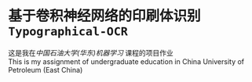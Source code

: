 # 基于卷积神经网络的印刷体识别 `Typographical-OCR`
这是我在*中国石油大学(华东)机器学习* 课程的项目作业\
This is my assignment of undergraduate education in China University of Petroleum (East China)
